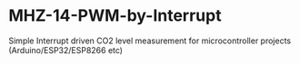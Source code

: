 # MHZ-14-PWM-by-Interrupt
Simple Interrupt driven CO2 level measurement  for microcontroller projects (Arduino/ESP32/ESP8266 etc)
